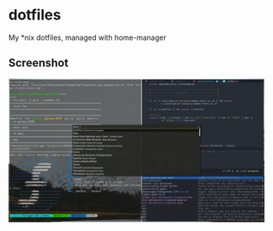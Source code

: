 # dotfiles
My *nix dotfiles, managed with home-manager

## Screenshot

![Much pretty! Wow!](https://github.com/YourFin/dotfiles/raw/screenshots/screenshot.png)
